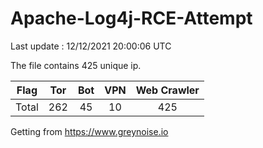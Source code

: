 
# Apache-Log4j-RCE-Attempt

Last update : 12/12/2021 20:00:06 UTC

The file contains 425 unique ip.

| Flag | Tor | Bot | VPN | Web Crawler|
| :---:   | :-: | :-: | :-: | :-: |
| Total | 262 | 45 | 10 | 425 |

Getting from https://www.greynoise.io